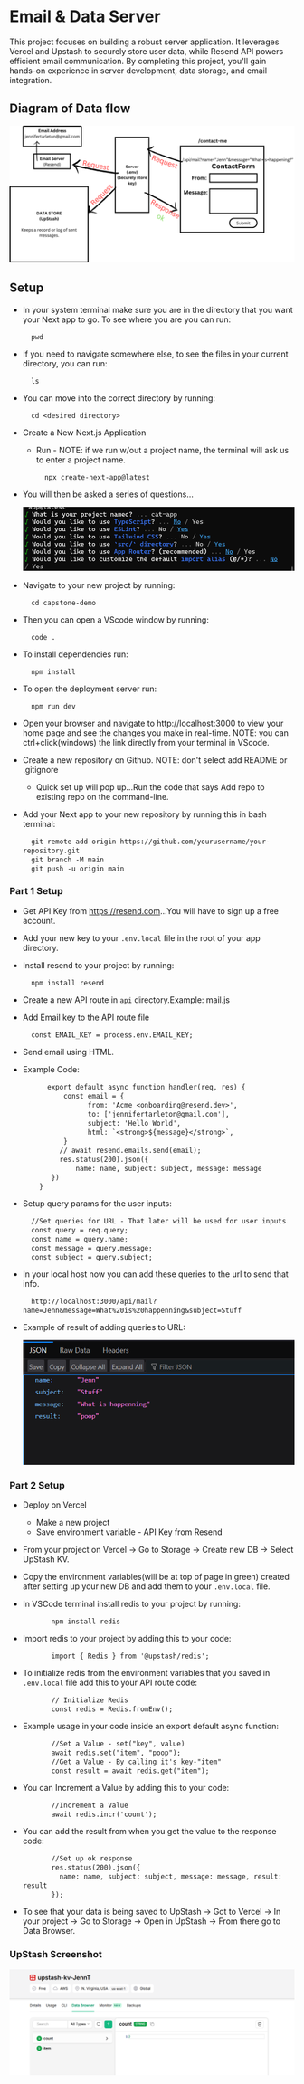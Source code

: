 # Email & Data Server

This project focuses on building a robust server application. It leverages Vercel and Upstash to securely store user data, while Resend API powers efficient email communication. By completing this project, you'll gain hands-on experience in server development, data storage, and email integration.

## Diagram of Data flow

![Data Flow](<dataFlowDiagram.png>)

## Setup

- In your system terminal make sure you are in the directory that you want your Next app to go. To see where you are you can run:

        pwd

- If you need to navigate somewhere else, to see the files in your current directory, you can run:

        ls

- You can move into the correct directory by running:

        cd <desired directory>

- Create a New Next.js Application
    * Run - NOTE: if we run w/out a project name, the terminal will ask us to enter a project name. 

            npx create-next-app@latest
    
- You will then be asked a series of questions...

    ![terminal questions](<nextQuestions.png>)

- Navigate to your new project by running:

        cd capstone-demo

- Then you can open a VScode window by running: 

        code .

- To install dependencies run:

        npm install

- To open the deployment server run:

        npm run dev

- Open your browser and navigate to http://localhost:3000 to view your home page and see the changes you make in        real-time. NOTE: you can ctrl+click(windows) the link directly from your terminal in VScode.

- Create a new repository on Github. NOTE: don't select add README or .gitignore
    * Quick set up will pop up...Run the code that says Add repo to existing repo on the command-line. 

- Add your Next app to your new repository by running this in bash terminal:

        git remote add origin https://github.com/yourusername/your-repository.git
        git branch -M main
        git push -u origin main

### Part 1 Setup

- Get API Key from <https://resend.com>...You will have to sign up a free account. 
- Add your new key to your `.env.local` file in the root of your app directory.
- Install resend to your project by running:

        npm install resend

- Create a new API route in `api` directory.Example: mail.js
- Add Email key to the API route file

        const EMAIL_KEY = process.env.EMAIL_KEY;

- Send email using HTML.  
- Example Code:
    
            export default async function handler(req, res) {
                const email = {
                      from: 'Acme <onboarding@resend.dev>',
                      to: ['jennifertarleton@gmail.com'],
                      subject: 'Hello World',
                      html: `<strong>${message}</strong>`,
                }
               // await resend.emails.send(email);
               res.status(200).json({
                   name: name, subject: subject, message: message
             })
          }

- Setup query params for the user inputs:

        //Set queries for URL - That later will be used for user inputs
        const query = req.query;
        const name = query.name;
        const message = query.message;
        const subject = query.subject;

- In your local host now you can add these queries to the url to send that info.

        http://localhost:3000/api/mail?name=Jenn&message=What%20is%20happenning&subject=Stuff

- Example of result of adding queries to URL:

  ![JSON Data](<JSON.png>)

### Part 2 Setup

- Deploy on Vercel 
  * Make a new project
  * Save environment variable - API Key from Resend

- From your project on Vercel -> Go to Storage -> Create new DB -> Select UpStash KV.

- Copy the environment variables(will be at top of page in green) created after setting up your new DB and add them to your `.env.local` file.

- In VSCode terminal install redis to your project by running:

             npm install redis

- Import redis to your project by adding this to your code:  

             import { Redis } from '@upstash/redis';

- To initialize redis from the environment variables that you saved in `.env.local` file add this to your API route code:

             // Initialize Redis
             const redis = Redis.fromEnv();

- Example usage in your code inside an export default async function:

             //Set a Value - set("key", value)
             await redis.set("item", "poop"); 
             //Get a Value - By calling it's key-"item"
             const result = await redis.get("item"); 

- You can Increment a Value by adding this to your code:

             //Increment a Value
             await redis.incr('count'); 

- You can add the result from when you get the value to the response code:

             //Set up ok response
             res.status(200).json({
               name: name, subject: subject, message: message, result: result
             });

- To see that your data is being saved to UpStash -> Got to Vercel -> In your project -> Go to Storage -> Open in UpStash -> From there go to Data Browser. 

### UpStash Screenshot

  ![UpStash](<Upstash.png>)
